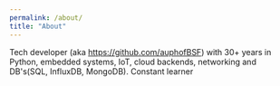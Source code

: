 ```yaml
---
permalink: /about/
title: "About"
---
```


Tech developer (aka https://github.com/auphofBSF) with 30+ years in Python, embedded systems, IoT, cloud backends, networking and DB's(SQL, InfluxDB, MongoDB). Constant learner